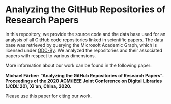 # Analyzing the GitHub Repositories of Research Papers

In this repository, we provide the source code and the data base used for an analysis of all GitHub code repositories linked in scientific papers. The data base was retrieved by querying the Microsoft Academic Graph, which is licensed under [ODC-By](https://opendatacommons.org/licenses/by/1-0/index.html). We analyzed the repositories and their associated papers with respect to various dimensions. 

More information about our work can be found in the following paper:

**Michael Färber: "Analyzing the GitHub Repositories of Research Papers". Proceedings of the 2020 ACM/IEEE Joint Conference on Digital Libraries (JCDL'20), Xi'an, China, 2020.**

Please use this paper for citing our work.
